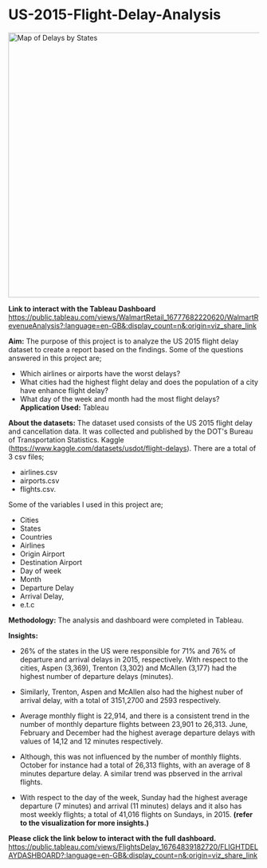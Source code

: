 <H1>US-2015-Flight-Delay-Analysis</H1>
<img width="532" alt="Map of Delays by States" src="https://user-images.githubusercontent.com/71575857/222193053-f45365c4-d09b-4a09-8420-c98f32ee18ff.png">

<strong>Link to interact with the Tableau Dashboard</strong> https://public.tableau.com/views/WalmartRetail_16777682220620/WalmartRevenueAnalysis?:language=en-GB&:display_count=n&:origin=viz_share_link


<strong>Aim:</strong> 
The purpose of this project is to analyze the US 2015 flight delay dataset to create a report based on the findings. Some of the questions answered in this project are;

- Which airlines or airports have the worst delays?
- What cities had the highest flight delay and does the population of a city have enhance flight delay?
- What day of the week and month had the most flight delays?
 
<strong>Application Used:</strong> Tableau

<strong>About the datasets:</strong>
The dataset used consists of the  US 2015 flight delay and cancellation data. It was collected and published by the DOT's Bureau of Transportation Statistics. Kaggle (https://www.kaggle.com/datasets/usdot/flight-delays). There are a total of 3 csv files;
- airlines.csv
- airports.csv
- flights.csv.

Some of the variables I used in this project are;

- Cities
- States
- Countries
- Airlines
- Origin Airport
- Destination Airport
- Day of week
- Month
- Departure Delay
- Arrival Delay,
- e.t.c

<strong>Methodology:</strong>
The analysis and dashboard were completed in Tableau.

<strong>Insights:</strong>
- 26% of the states in the US were responsible for 71% and 76% of departure and arrival delays in 2015, respectively. With respect to the cities, Aspen (3,369), Trenton (3,302) and McAllen (3,177) had the highest number of departure delays (minutes).

- Similarly, Trenton, Aspen and McAllen also had the highest nuber of arrival delay, with  a total of 3151,2700 and 2593 respectively.

- Average monthly flight is 22,914, and there is a consistent trend in the number of monthly departure flights between 23,901 to 26,313. June, February and December had the highest average departure delays with values of 14,12 and 12 minutes respectively. 

- Although, this was not influenced by the number of monthly flights.
October for instance had a total of 26,313 flights, with an average of 8 minutes departure delay. A similar trend was pbserved in the arrival flights.

- With respect to the day of the week, Sunday had the highest average departure (7 minutes) and arrival (11 minutes) delays and it also has most weekly flights; a total of 41,016 flights on Sundays, in 2015. <strong>(refer to the visualization for more insights.)</strong>

<strong> Please click the link below to interact with the full dashboard.</strong>
https://public.tableau.com/views/FlightsDelay_16764839182720/FLIGHTDELAYDASHBOARD?:language=en-GB&:display_count=n&:origin=viz_share_link
